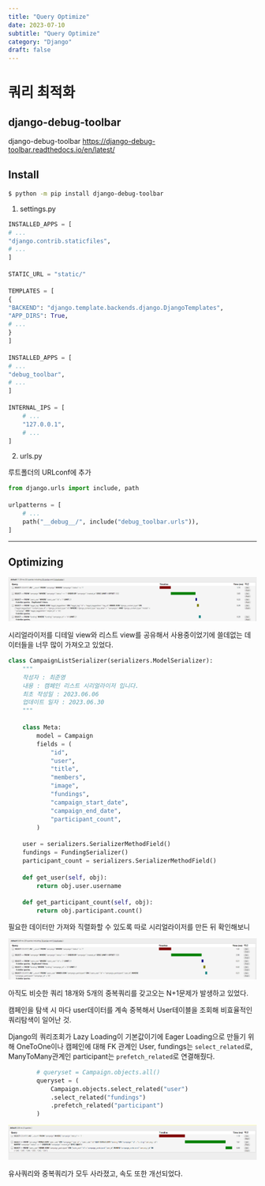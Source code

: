 ```yaml
---
title: "Query Optimize"
date: 2023-07-10
subtitle: "Query Optimize"
category: "Django"
draft: false
---
```


# 쿼리 최적화

## django-debug-toolbar

django-debug-toolbar
https://django-debug-toolbar.readthedocs.io/en/latest/

## Install

```bash
$ python -m pip install django-debug-toolbar
```

1. settings.py

```python
INSTALLED_APPS = [
# ...
"django.contrib.staticfiles",
# ...
]

STATIC_URL = "static/"

TEMPLATES = [
{
"BACKEND": "django.template.backends.django.DjangoTemplates",
"APP_DIRS": True,
# ...
}
]

INSTALLED_APPS = [
# ...
"debug_toolbar",
# ...
]

INTERNAL_IPS = [
    # ...
    "127.0.0.1",
    # ...
]
```

2. urls.py

루트폴더의 URLconf에 추가

```python
from django.urls import include, path

urlpatterns = [
    # ...
    path("__debug__/", include("debug_toolbar.urls")),
]
```

---

## Optimizing

![before](before-serializer.png)

시리얼라이저를 디테일 view와 리스트 view를 공유해서 사용중이었기에 쓸데없는 데이터들을 너무 많이 가져오고 있었다.

```python
class CampaignListSerializer(serializers.ModelSerializer):
    """
    작성자 : 최준영
    내용 : 캠페인 리스트 시리얼라이저 입니다.
    최초 작성일 : 2023.06.06
    업데이트 일자 : 2023.06.30
    """

    class Meta:
        model = Campaign
        fields = (
            "id",
            "user",
            "title",
            "members",
            "image",
            "fundings",
            "campaign_start_date",
            "campaign_end_date",
            "participant_count",
        )

    user = serializers.SerializerMethodField()
    fundings = FundingSerializer()
    participant_count = serializers.SerializerMethodField()

    def get_user(self, obj):
        return obj.user.username

    def get_participant_count(self, obj):
        return obj.participant.count()
```

필요한 데이터만 가져와 직렬화할 수 있도록 따로 시리얼라이저를 만든 뒤 확인해보니

![all()](all.png)

아직도 비슷한 쿼리 18개와 5개의 중복쿼리를 갖고오는 N+1문제가 발생하고 있었다.

캠페인을 탐색 시 마다 user데이터를 계속 중복해서 User테이블을 조회해 비효율적인 쿼리탐색이 일어난 것.

Django의 쿼리조회가 Lazy Loading이 기본값이기에 Eager Loading으로 만들기 위해 OneToOne이나 캠페인에 대해 FK 관계인 User, fundings는 `select_related`로, ManyToMany관계인 participant는 `prefetch_related`로 연결해줬다.

```python
        # queryset = Campaign.objects.all()
        queryset = (
            Campaign.objects.select_related("user")
            .select_related("fundings")
            .prefetch_related("participant")
        )
```

![optimized](optimized.png)

유사쿼리와 중복쿼리가 모두 사라졌고, 속도 또한 개선되었다.
